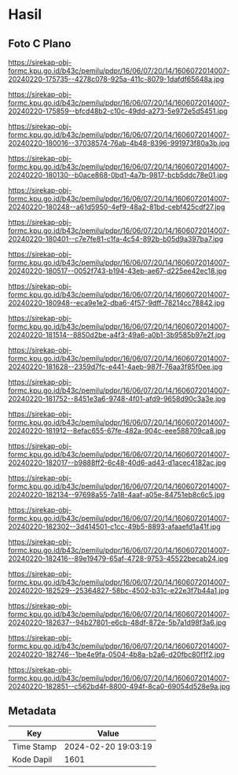 # Hasil

## Foto C Plano

https://sirekap-obj-formc.kpu.go.id/b43c/pemilu/pdpr/16/06/07/20/14/1606072014007-20240220-175735--4278c078-925a-411c-8079-1dafdf65648a.jpg

https://sirekap-obj-formc.kpu.go.id/b43c/pemilu/pdpr/16/06/07/20/14/1606072014007-20240220-175859--bfcd48b2-c10c-49dd-a273-5e972e5d5451.jpg

https://sirekap-obj-formc.kpu.go.id/b43c/pemilu/pdpr/16/06/07/20/14/1606072014007-20240220-180016--37038574-76ab-4b48-8396-991973f80a3b.jpg

https://sirekap-obj-formc.kpu.go.id/b43c/pemilu/pdpr/16/06/07/20/14/1606072014007-20240220-180130--b0ace868-0bd1-4a7b-9817-bcb5ddc78e01.jpg

https://sirekap-obj-formc.kpu.go.id/b43c/pemilu/pdpr/16/06/07/20/14/1606072014007-20240220-180248--a61d5950-4ef9-48a2-81bd-cebf425cdf27.jpg

https://sirekap-obj-formc.kpu.go.id/b43c/pemilu/pdpr/16/06/07/20/14/1606072014007-20240220-180401--c7e7fe81-c1fa-4c54-892b-b05d9a397ba7.jpg

https://sirekap-obj-formc.kpu.go.id/b43c/pemilu/pdpr/16/06/07/20/14/1606072014007-20240220-180517--0052f743-b194-43eb-ae67-d225ee42ec18.jpg

https://sirekap-obj-formc.kpu.go.id/b43c/pemilu/pdpr/16/06/07/20/14/1606072014007-20240220-180948--eca9e1e2-dba6-4f57-9dff-78214cc78842.jpg

https://sirekap-obj-formc.kpu.go.id/b43c/pemilu/pdpr/16/06/07/20/14/1606072014007-20240220-181514--8850d2be-a4f3-49a6-a0b1-3b9585b97e2f.jpg

https://sirekap-obj-formc.kpu.go.id/b43c/pemilu/pdpr/16/06/07/20/14/1606072014007-20240220-181628--2359d7fc-e441-4aeb-987f-76aa3f85f0ee.jpg

https://sirekap-obj-formc.kpu.go.id/b43c/pemilu/pdpr/16/06/07/20/14/1606072014007-20240220-181752--8451e3a6-9748-4f01-afd9-9658d90c3a3e.jpg

https://sirekap-obj-formc.kpu.go.id/b43c/pemilu/pdpr/16/06/07/20/14/1606072014007-20240220-181912--8efac655-67fe-482a-904c-eee588709ca8.jpg

https://sirekap-obj-formc.kpu.go.id/b43c/pemilu/pdpr/16/06/07/20/14/1606072014007-20240220-182017--b9888ff2-6c48-40d6-ad43-d1acec4182ac.jpg

https://sirekap-obj-formc.kpu.go.id/b43c/pemilu/pdpr/16/06/07/20/14/1606072014007-20240220-182134--97698a55-7a18-4aaf-a05e-84751eb8c6c5.jpg

https://sirekap-obj-formc.kpu.go.id/b43c/pemilu/pdpr/16/06/07/20/14/1606072014007-20240220-182302--3d414501-c1cc-49b5-8893-afaaefd1a41f.jpg

https://sirekap-obj-formc.kpu.go.id/b43c/pemilu/pdpr/16/06/07/20/14/1606072014007-20240220-182416--89e19479-65af-4728-9753-45522becab24.jpg

https://sirekap-obj-formc.kpu.go.id/b43c/pemilu/pdpr/16/06/07/20/14/1606072014007-20240220-182529--25364827-58bc-4502-b31c-e22e3f7b44a1.jpg

https://sirekap-obj-formc.kpu.go.id/b43c/pemilu/pdpr/16/06/07/20/14/1606072014007-20240220-182637--94b27801-e6cb-48df-872e-5b7a1d98f3a6.jpg

https://sirekap-obj-formc.kpu.go.id/b43c/pemilu/pdpr/16/06/07/20/14/1606072014007-20240220-182746--1be4e9fa-0504-4b8a-b2a6-d20fbc80f1f2.jpg

https://sirekap-obj-formc.kpu.go.id/b43c/pemilu/pdpr/16/06/07/20/14/1606072014007-20240220-182851--c562bd4f-8800-494f-8ca0-69054d528e9a.jpg


## Metadata

| Key        | Value               |
| ---------- | ------------------- |
| Time Stamp | 2024-02-20 19:03:19 |
| Kode Dapil | 1601                |



